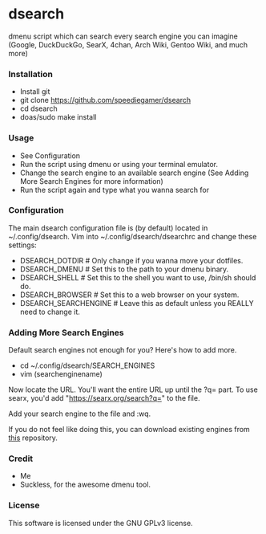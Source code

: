 # dsearch
dmenu script which can search every search engine you can imagine (Google, DuckDuckGo, SearX, 4chan, Arch Wiki, Gentoo Wiki, and much more)

### Installation
- Install git
- git clone https://github.com/speediegamer/dsearch
- cd dsearch
- doas/sudo make install

### Usage
- See Configuration
- Run the script using dmenu or using your terminal emulator.
- Change the search engine to an available search engine (See Adding More Search Engines for more information)
- Run the script again and type what you wanna search for

### Configuration
The main dsearch configuration file is (by default) located in ~/.config/dsearch.
Vim into ~/.config/dsearch/dsearchrc and change these settings:
- DSEARCH_DOTDIR # Only change if you wanna move your dotfiles.
- DSEARCH_DMENU # Set this to the path to your dmenu binary.
- DSEARCH_SHELL # Set this to the shell you want to use, /bin/sh should do.
- DSEARCH_BROWSER # Set this to a web browser on your system.
- DSEARCH_SEARCHENGINE # Leave this as default unless you REALLY need to change it.

### Adding More Search Engines
Default search engines not enough for you? Here's how to add more.
- cd ~/.config/dsearch/SEARCH_ENGINES
- vim (searchenginename)

Now locate the URL. You'll want the entire URL up until the ?q= part.
To use searx, you'd add "https://searx.org/search?q=" to the file.

Add your search engine to the file and :wq.

If you do not feel like doing this, you can download existing engines from [this](https://github.com/speediegamer/dsearch-engines) repository.

### Credit
- Me
- Suckless, for the awesome dmenu tool.

### License
This software is licensed under the GNU GPLv3 license.
